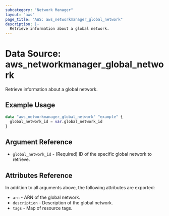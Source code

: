 ```yaml
---
subcategory: "Network Manager"
layout: "aws"
page_title: "AWS: aws_networkmanager_global_network"
description: |-
  Retrieve information about a global network.
---
```


# Data Source: aws_networkmanager_global_network

Retrieve information about a global network.

## Example Usage

```terraform
data "aws_networkmanager_global_network" "example" {
  global_network_id = var.global_network_id
}
```

## Argument Reference

* `global_network_id` - (Required) ID of the specific global network to retrieve.

## Attributes Reference

In addition to all arguments above, the following attributes are exported:

* `arn` - ARN of the global network.
* `description` - Description of the global network.
* `tags` - Map of resource tags.
